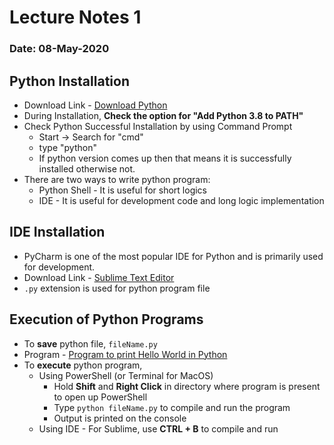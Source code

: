 # Lecture Notes 1
### Date: 08-May-2020

## Python Installation
* Download Link - [Download Python](https://www.python.org/downloads/)
* During Installation, __Check the option for "Add Python 3.8 to PATH"__
* Check Python Successful Installation by using Command Prompt
  * Start -> Search for "cmd"
  * type "python"
  * If python version comes up then that means it is successfully installed otherwise not.
* There are two ways to write python program:
  * Python Shell - It is useful for short logics
  * IDE - It is useful for development code and long logic implementation

## IDE Installation
* PyCharm is one of the most popular IDE for Python and is primarily used for development.
* Download Link - [Sublime Text Editor](https://www.sublimetext.com/3)
* `.py` extension is used for python program file

## Execution of Python Programs
* To __save__ python file, `fileName.py`
* Program - [Program to print Hello World in Python](https://github.com/abhinavg916/ytcodehelp-python/blob/master/Lectures/Lecture1/HelloWorld.py)
* To __execute__ python program,
  * Using PowerShell (or Terminal for MacOS)
    * Hold __Shift__ and __Right Click__ in directory where program is present to open up PowerShell
    * Type `python fileName.py` to compile and run the program
    * Output is printed on the console
  * Using IDE - For Sublime, use __CTRL + B__ to compile and run
